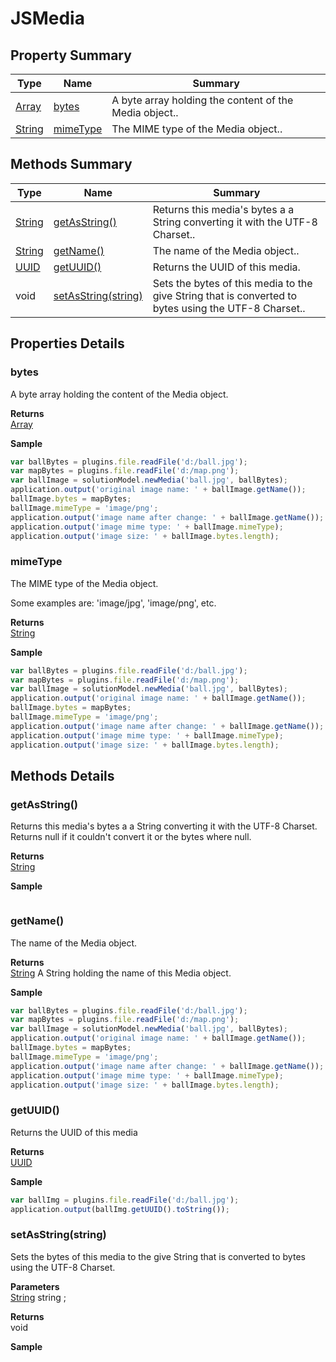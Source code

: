 #  JSMedia


## Property Summary

| Type                                                  | Name                    | Summary                                                                                                           |
| ----------------------------------------------------- | ----------------------- | ----------------------------------------------------------------------------------------------------------------- |
| [Array](../JSLib/Array.md) | [bytes](JSMedia.md#bytes)                   | A byte array holding the content of the Media object..                                    |
| [String](../JSLib/String.md) | [mimeType](JSMedia.md#mimeType)                   | The MIME type of the Media object..                                    |

## Methods Summary

| Type                                                  | Name                    | Summary                                                                                                           |
| ----------------------------------------------------- | ----------------------- | ----------------------------------------------------------------------------------------------------------------- |
| [String](../JSLib/String.md) | [getAsString()](JSMedia.md#getasstring)                   | Returns this media's bytes a a String converting it with the UTF-8 Charset..                                    |
| [String](../JSLib/String.md) | [getName()](JSMedia.md#getname)                   | The name of the Media object..                                    |
| [UUID](../Application/UUID.md) | [getUUID()](JSMedia.md#getuuid)                   | Returns the UUID of this media.                                    |
|void | [setAsString(string)](JSMedia.md#setasstring-string)                   | Sets the bytes of this media to the give String that is converted to bytes using the UTF-8 Charset..                                    |

## Properties Details

### bytes

A byte array holding the content of the Media object.

**Returns**\
[Array](../JSLib/Array.md) 


**Sample**

```javascript
var ballBytes = plugins.file.readFile('d:/ball.jpg');
var mapBytes = plugins.file.readFile('d:/map.png');
var ballImage = solutionModel.newMedia('ball.jpg', ballBytes);
application.output('original image name: ' + ballImage.getName());
ballImage.bytes = mapBytes;
ballImage.mimeType = 'image/png';
application.output('image name after change: ' + ballImage.getName()); // The name remains unchanged. Only the content (bytes) are changed.
application.output('image mime type: ' + ballImage.mimeType);
application.output('image size: ' + ballImage.bytes.length);
```
### mimeType

The MIME type of the Media object.

Some examples are: 'image/jpg', 'image/png', etc.

**Returns**\
[String](../JSLib/String.md) 


**Sample**

```javascript
var ballBytes = plugins.file.readFile('d:/ball.jpg');
var mapBytes = plugins.file.readFile('d:/map.png');
var ballImage = solutionModel.newMedia('ball.jpg', ballBytes);
application.output('original image name: ' + ballImage.getName());
ballImage.bytes = mapBytes;
ballImage.mimeType = 'image/png';
application.output('image name after change: ' + ballImage.getName()); // The name remains unchanged. Only the content (bytes) are changed.
application.output('image mime type: ' + ballImage.mimeType);
application.output('image size: ' + ballImage.bytes.length);
```

## Methods Details

### getAsString()

Returns this media's bytes a a String converting it with the UTF-8 Charset.
Returns null if it couldn't convert it or the bytes where null.


**Returns**\
[String](../JSLib/String.md) 


**Sample**

```javascript

```
### getName()

The name of the Media object.


**Returns**\
[String](../JSLib/String.md) A String holding the name of this Media object.


**Sample**

```javascript
var ballBytes = plugins.file.readFile('d:/ball.jpg');
var mapBytes = plugins.file.readFile('d:/map.png');
var ballImage = solutionModel.newMedia('ball.jpg', ballBytes);
application.output('original image name: ' + ballImage.getName());
ballImage.bytes = mapBytes;
ballImage.mimeType = 'image/png';
application.output('image name after change: ' + ballImage.getName()); // The name remains unchanged. Only the content (bytes) are changed.
application.output('image mime type: ' + ballImage.mimeType);
application.output('image size: ' + ballImage.bytes.length);
```
### getUUID()

Returns the UUID of this media


**Returns**\
[UUID](../Application/UUID.md) 


**Sample**

```javascript
var ballImg = plugins.file.readFile('d:/ball.jpg');
application.output(ballImg.getUUID().toString());
```
### setAsString(string)

Sets the bytes of this media to the give String that is converted to bytes using the UTF-8 Charset.

**Parameters**\
[String](../JSLib/String.md) string  ;

**Returns**\
void 


**Sample**

```javascript

```

